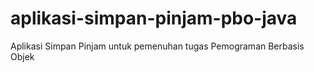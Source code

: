 # aplikasi-simpan-pinjam-pbo-java
Aplikasi Simpan Pinjam untuk pemenuhan tugas Pemograman Berbasis Objek
